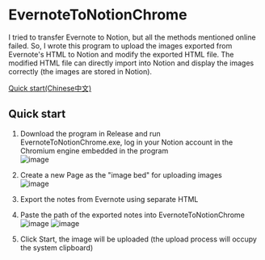 # EvernoteToNotionChrome

I tried to transfer Evernote to Notion, but all the methods mentioned online failed. So, I wrote this program to upload the images exported from Evernote's HTML to Notion and modify the exported HTML file. The modified HTML file can directly import into Notion and display the images correctly (the images are stored in Notion).

[Quick start(Chinese中文)](https://zhuanlan.zhihu.com/p/403978229)

## Quick start

1. Download the program in Release and run EvernoteToNotionChrome.exe, log in your Notion account in the Chromium engine embedded in the program   
![image](https://user-images.githubusercontent.com/4475018/135377318-2baa1523-4c13-4ec2-b7d9-05cd242cd5d1.png)

2. Create a new Page as the "image bed" for uploading images  
![image](https://user-images.githubusercontent.com/4475018/135377265-7dbf088b-e986-4505-b92a-2ba672f780c2.png)

3. Export the notes from Evernote using separate HTML  

4. Paste the path of the exported notes into EvernoteToNotionChrome  
![image](https://user-images.githubusercontent.com/4475018/135377334-ca17bc5a-a7df-41b1-9e29-c4fe0203b5be.png)
![image](https://user-images.githubusercontent.com/4475018/135377361-9ddef3e3-a2c5-4851-925b-fe29e36fcfff.png)

5. Click Start, the image will be uploaded (the upload process will occupy the system clipboard)   



